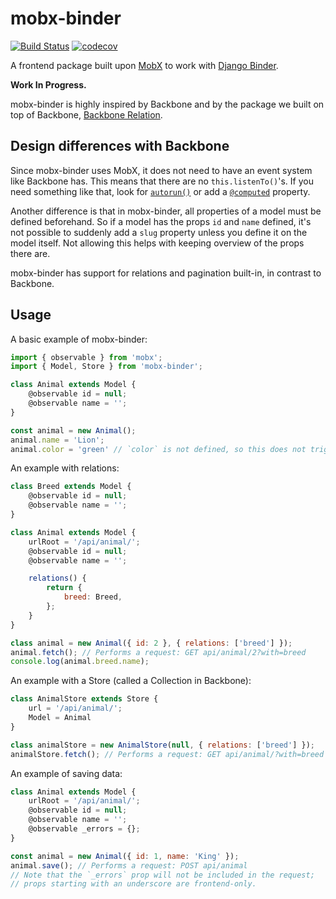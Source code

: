 # mobx-binder

[![Build Status](https://travis-ci.org/CodeYellowBV/mobx-binder.svg?branch=master)](https://travis-ci.org/CodeYellowBV/mobx-binder)
[![codecov](https://codecov.io/gh/CodeYellowBV/mobx-binder/branch/master/graph/badge.svg)](https://codecov.io/gh/CodeYellowBV/mobx-binder)

A frontend package built upon [MobX](https://mobx.js.org/) to work with [Django Binder](https://github.com/CodeYellowBV/django-binder).

**Work In Progress.**

mobx-binder is highly inspired by Backbone and by the package we built on top of Backbone, [Backbone Relation](https://github.com/CodeYellowBV/backbone-relation).

## Design differences with Backbone

Since mobx-binder uses MobX, it does not need to have an event system like Backbone has. This means that there are no `this.listenTo()`'s. If you need something like that, look for [`autorun()`](https://mobx.js.org/refguide/autorun.html) or add a [`@computed`](https://mobx.js.org/refguide/computed-decorator.html) property.

Another difference is that in mobx-binder, all properties of a model must be defined beforehand. So if a model has the props `id` and `name` defined, it's not possible to suddenly add a `slug` property unless you define it on the model itself. Not allowing this helps with keeping overview of the props there are.

mobx-binder has support for relations and pagination built-in, in contrast to Backbone.

## Usage

A basic example of mobx-binder:

```js
import { observable } from 'mobx';
import { Model, Store } from 'mobx-binder';

class Animal extends Model {
    @observable id = null;
    @observable name = '';
}

const animal = new Animal();
animal.name = 'Lion';
animal.color = 'green' // `color` is not defined, so this does not trigger a re-render if used in a component.
```

An example with relations:

```js
class Breed extends Model {
    @observable id = null;
    @observable name = '';
}

class Animal extends Model {
    urlRoot = '/api/animal/';
    @observable id = null;
    @observable name = '';

    relations() {
        return {
            breed: Breed,
        };
    }
}

class animal = new Animal({ id: 2 }, { relations: ['breed'] });
animal.fetch(); // Performs a request: GET api/animal/2?with=breed
console.log(animal.breed.name);
```

An example with a Store (called a Collection in Backbone):

```js
class AnimalStore extends Store {
    url = '/api/animal/';
    Model = Animal
}

class animalStore = new AnimalStore(null, { relations: ['breed'] });
animalStore.fetch(); // Performs a request: GET api/animal/?with=breed
```

An example of saving data:

```js
class Animal extends Model {
    urlRoot = '/api/animal/';
    @observable id = null;
    @observable name = '';
    @observable _errors = {};
}

const animal = new Animal({ id: 1, name: 'King' });
animal.save(); // Performs a request: POST api/animal
// Note that the `_errors` prop will not be included in the request;
// props starting with an underscore are frontend-only.
```
